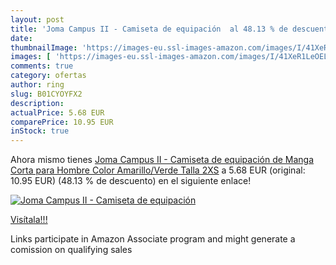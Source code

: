 ```yaml
---
layout: post
title: 'Joma Campus II - Camiseta de equipación  al 48.13 % de descuento'
date: 
thumbnailImage: 'https://images-eu.ssl-images-amazon.com/images/I/41XeR1LeOEL._SL200_.jpg'
images: [ 'https://images-eu.ssl-images-amazon.com/images/I/41XeR1LeOEL._SL200_.jpg' ]
comments: true
category: ofertas
author: ring
slug: B01CYOYFX2
description:
actualPrice: 5.68 EUR
comparePrice: 10.95 EUR
inStock: true
---
```


Ahora mismo tienes [Joma Campus II - Camiseta de equipación de Manga Corta para Hombre  Color Amarillo/Verde  Talla 2XS](https://www.amazon.es/dp/B01CYOYFX2/?tag=tolees-21) a 5.68 EUR (original: 10.95 EUR) (48.13 %  de descuento) en el siguiente enlace!

[![Joma Campus II - Camiseta de equipación ](https://images-eu.ssl-images-amazon.com/images/I/41XeR1LeOEL._SL200_.jpg)](https://www.amazon.es/dp/B01CYOYFX2/?tag=tolees-21)

[Visítala!!!](https://www.amazon.es/dp/B01CYOYFX2/?tag=tolees-21)

Links participate in Amazon Associate program and might generate a comission on qualifying sales
